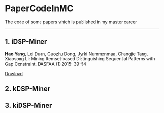 # PaperCodeInMC
The code of some papers which is published in my master career
***

## 1. iDSP-Miner

<b>Hao Yang</b>, Lei Duan, Guozhu Dong, Jyrki Nummenmaa, Changjie Tang, Xiaosong Li: Mining Itemset-based Distinguishing Sequential Patterns with Gap Constraint. DASFAA (1) 2015: 39-54

[Dowload](http://link.springer.com/chapter/10.1007%2F978-3-319-18120-2_3)

## 2. kDSP-Miner


## 3. kiDSP-Miner
